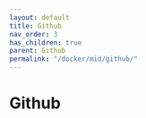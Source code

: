```yaml
---
layout: default
title: Github
nav_order: 3
has_children: true
parent: Github
permalink: "/docker/mid/github/"
---
```


# Github
